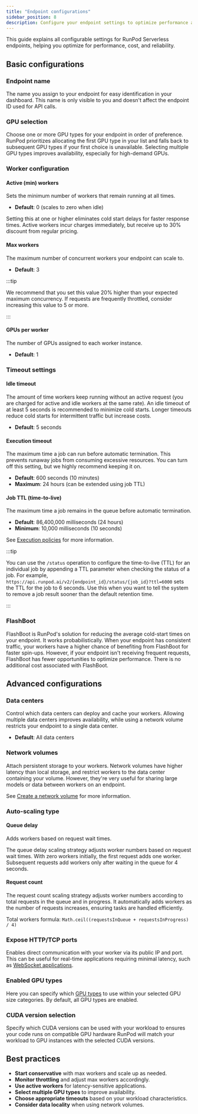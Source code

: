 ```yaml
---
title: "Endpoint configurations"
sidebar_position: 8
description: Configure your endpoint settings to optimize performance and cost, including GPU selection, worker count, idle timeout, and advanced options like data centers, network volumes, and scaling strategies.
---
```


This guide explains all configurable settings for RunPod Serverless endpoints, helping you optimize for performance, cost, and reliability.

## Basic configurations

### Endpoint name

The name you assign to your endpoint for easy identification in your dashboard. This name is only visible to you and doesn't affect the endpoint ID used for API calls.

### GPU selection

Choose one or more GPU types for your endpoint in order of preference. RunPod prioritizes allocating the first GPU type in your list and falls back to subsequent GPU types if your first choice is unavailable. Selecting multiple GPU types improves availability, especially for high-demand GPUs.

### Worker configuration

#### Active (min) workers

Sets the minimum number of workers that remain running at all times.

- **Default**: 0 (scales to zero when idle)

Setting this at one or higher eliminates cold start delays for faster response times. Active workers incur charges immediately, but receive up to 30% discount from regular pricing.

#### Max workers

The maximum number of concurrent workers your endpoint can scale to.

- **Default**: 3

:::tip

We recommend that you set this value 20% higher than your expected maximum concurrency. If requests are frequently throttled, consider increasing this value to 5 or more.

:::

#### GPUs per worker

The number of GPUs assigned to each worker instance.

- **Default**: 1

### Timeout settings

#### Idle timeout

The amount of time workers keep running without an active request (you are charged for active and idle workers at the same rate). An idle timeout of at least 5 seconds is recommended to minimize cold starts. Longer timeouts reduce cold starts for intermittent traffic but increase costs.

- **Default**: 5 seconds

#### Execution timeout

The maximum time a job can run before automatic termination. This prevents runaway jobs from consuming excessive resources. You can turn off this setting, but we highly recommend keeping it on.

- **Default**: 600 seconds (10 minutes)
- **Maximum**: 24 hours (can be extended using job TTL)

#### Job TTL (time-to-live)

The maximum time a job remains in the queue before automatic termination.

- **Default**: 86,400,000 milliseconds (24 hours)
- **Minimum**: 10,000 milliseconds (10 seconds)

See [Execution policies](/serverless/endpoints/send-requests#execution-policies) for more information.

:::tip

You can use the `/status` operation to configure the time-to-live (TTL) for an individual job by appending a TTL parameter when checking the status of a job. For example, `https://api.runpod.ai/v2/{endpoint_id}/status/{job_id}?ttl=6000` sets the TTL for the job to 6 seconds. Use this when you want to tell the system to remove a job result sooner than the default retention time.

:::

### FlashBoot

FlashBoot is RunPod's solution for reducing the average cold-start times on your endpoint. It works probabilistically. When your endpoint has consistent traffic, your workers have a higher chance of benefiting from FlashBoot for faster spin-ups. However, if your endpoint isn't receiving frequent requests, FlashBoot has fewer opportunities to optimize performance. There is no additional cost associated with FlashBoot.

## Advanced configurations

### Data centers

Control which data centers can deploy and cache your workers. Allowing multiple data centers improves availability, while using a network volume restricts your endpoint to a single data center.

- **Default**: All data centers

### Network volumes

Attach persistent storage to your workers. Network volumes have higher latency than local storage, and restrict workers to the data center containing your volume. However, they're very useful for sharing large models or data between workers on an endpoint.

See [Create a network volume](/pods/storage/create-network-volumes) for more information.

### Auto-scaling type

#### Queue delay

Adds workers based on request wait times.

The queue delay scaling strategy adjusts worker numbers based on request wait times. With zero workers initially, the first request adds one worker. Subsequent requests add workers only after waiting in the queue for 4 seconds.

#### Request count

The request count scaling strategy adjusts worker numbers according to total requests in the queue and in progress. It automatically adds workers as the number of requests increases, ensuring tasks are handled efficiently.

Total workers formula: `Math.ceil((requestsInQueue + requestsInProgress) / 4)`

### Expose HTTP/TCP ports

Enables direct communication with your worker via its public IP and port. This can be useful for real-time applications requiring minimal latency, such as [WebSocket applications](https://github.com/runpod-workers/worker-websocket).

### Enabled GPU types

Here you can specify which [GPU types](/references/gpu-types) to use within your selected GPU size categories. By default, all GPU types are enabled.

### CUDA version selection

Specify which CUDA versions can be used with your workload to ensures your code runs on compatible GPU hardware RunPod will match your workload to GPU instances with the selected CUDA versions.

## Best practices

- **Start conservative** with max workers and scale up as needed.
- **Monitor throttling** and adjust max workers accordingly.
- **Use active workers** for latency-sensitive applications.
- **Select multiple GPU types** to improve availability.
- **Choose appropriate timeouts** based on your workload characteristics.
- **Consider data locality** when using network volumes.
